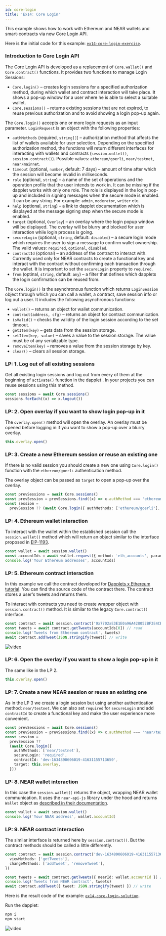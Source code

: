 ```yaml
---
id: core-login
title: 'Ex14: Core Login'
---
```


This example shows how to work with Ethereum and NEAR wallets and smart-contracts via new Core Login API.

Here is the initial code for this example: [`ex14-core-login-exercise`](https://github.com/dapplets/dapplet-template/tree/ex14-core-login-exercise).

### Introduction to Core Login API

The Core Login API is developed as a replacement of `Core.wallet()` and `Core.contract()` functions. It provides two functions to manage Login Sessions:

- `Core.login()` – creates login sessions for a specified authorization method, during which wallet and contract interaction will take place. It shows a pop-up window for a user where he is able to select a suitable wallet.
- `Core.sessions()` – returns existing sessions that are not expired, to reuse previous authorization and to avoid showing a login pop-up again.

The `Core.login()` accepts one or more login requests as an input parameter. `LoginRequest` is an object with the following properties:

- `authMethods` (required, `string[]`) – authorization method that affects the list of wallets available for user selection. Depending on the specified authorization method, the functions will return different interfaces for interacting with wallets and contracts (`session.wallet()`, `session.contract()`). Possible values: `ethereum/goerli`, `near/testnet`, `near/mainnet`.
- `timeout` (optional, `number`, default: 7 days) – amount of time after which the session will become invalid in milliseconds.
- `role` (optional, `string`) – a name of the set of operations and the operation profile that the user intends to work in. It can be missing if the dapplet works with only one role. The role is displayed in the login pop-up and included in signing messages when the secure mode is enabled. It can be any string. For example: `admin`, `moderator`, `writer` etc.
- `help` (optional, `string`) – a link to dapplet documentation which is displayed at the message signing step when the secure mode is enabled.
- `target` (optional, `Overlay`) – an overlay where the login popup window will be displayed. The overlay will be blurry and blocked for user interaction while login process is going.
- `secureLogin` (optional, `string`, default: `disabled`) – a secure login mode which requires the user to sign a message to confirm wallet ownership. The valid values: `required`, `optional`, `disabled`.
- `contractId` (optional) – an address of the contract to interact with. Currently used only for NEAR contracts to create a functional key and interact with the contract without confirming each transaction through the wallet. It is important to set the `secureLogin` property to `required`.
- `from` (optinal, `string`, default: `any`) – a filter that defines which dapplets the login confirmation can be reused from.

The `Core.login()` is the asynchronous function which returns `LoginSession` object through which you can call a wallet, a contract, save session info or log out a user. It includes the following asynchronous functions:

- `wallet()` – returns an object for wallet communication.
- `contract(address, cfg)` – returns an object for contract communication.
- `isValid()` – checks the validity of the login session according to the set timeout.
- `getItem(key)` – gets data from the session storage.
- `setItem(key, value)` – saves a value to the session storage. The value must be of any serializable type.
- `removeItem(key)` – removes a value from the session storage by key.
- `clear()` – clears all session storage.

### LP: 1. Log out of all existing sessions

Get all existing login sessions and log out from every of them at the beginning of `activate()` function in the dapplet . In your projects you can reuse sessions using this method.

```typescript
const sessions = await Core.sessions()
sessions.forEach((x) => x.logout())
```

### LP: 2. Open overlay if you want to show login pop-up in it

The `overlay.open()` method will open the overlay. An overlay must be opened before logging in if you want to show a pop-up over a blurry overlay.

```typescript
this.overlay.open()
```

### LP: 3. Create a new Ethereum session or reuse an existing one

If there is no valid session you should create a new one using `Core.login()` function with the `ethereum/goerli` authentication method.

The overlay object can be passed as `target` to open a pop-up over the overlay.

```typescript
const prevSessions = await Core.sessions()
const prevSession = prevSessions.find((x) => x.authMethod === 'ethereum/goerli')
const session =
  prevSession ?? (await Core.login({ authMethods: ['ethereum/goerli'], target: this.overlay }))
```

### LP: 4. Ethereum wallet interaction

To interact with the wallet within the established session call the `session.wallet()` method which will return an object similar to the interface proposed in [EIP-1193](https://github.com/ethereum/EIPs/blob/master/EIPS/eip-1193.md).

```typescript
const wallet = await session.wallet()
const accountIds = await wallet.request({ method: 'eth_accounts', params: [] })
console.log('Your Ethereum addresses', accountIds)
```

### LP: 5. Ethereum contract interaction

In this example we call the contract developed for [Dapplets x Ethereum tutorial](https://github.com/dapplets/dapplets-eth-example). You can find the source code of the contract there. The contract stores a user's tweets and returns them.

To interact with contracts you need to create wrapper object with `session.contract()` method. It is similar to the legacy `Core.contract()` interface.

```typescript
const contract = await session.contract('0x7702aE3E1E0a96A428052BF3E4CB94965F5C0d7F', ABI)
const tweets = await contract.getTweets(accountIds[0]) // read
console.log('Tweets from Ethereum contract', tweets)
await contract.addTweet(JSON.stringify(tweet)) // write
```

![video](/video/ex_14_2.gif)

### LP: 6. Open the overlay if you want to show a login pop-up in it

The same like in the LP 2.

```typescript
this.overlay.open()
```

### LP: 7. Create a new NEAR session or reuse an existing one

As in the LP 3 we create a login session but using another authentication method: `near/testnet`. We can also set `required` for `secureLogin` and add `contractId` to create a functional key and make the user experience more convenient.

```typescript
const prevSessions = await Core.sessions()
const prevSession = prevSessions.find((x) => x.authMethod === 'near/testnet')
const session =
  prevSession ??
  (await Core.login({
    authMethods: ['near/testnet'],
    secureLogin: 'required',
    contractId: 'dev-1634890606019-41631155713650',
    target: this.overlay,
  }))
```

### LP: 8. NEAR wallet interaction

In this case the `session.wallet()` returns the object, wrapping NEAR wallet communication. It uses the `near-api-js` library under the hood and returns `Wallet` object as [described in their documentation](https://github.com/near/near-api-js).

```typescript
const wallet = await session.wallet()
console.log('Your NEAR address', wallet.accountId)
```

### LP: 9. NEAR contract interaction

The similar interface is returned here by `session.contract()`. But the contract methods should be called a little differently.

```typescript
const contract = await session.contract('dev-1634890606019-41631155713650', {
  viewMethods: ['getTweets'],
  changeMethods: ['addTweet', 'removeTweet'],
})

const tweets = await contract.getTweets({ nearId: wallet.accountId }) // read
console.log('Tweets from NEAR contract', tweets)
await contract.addTweet({ tweet: JSON.stringify(tweet) }) // write
```

Here is the result code of the example: [`ex14-core-login-solution`](https://github.com/dapplets/dapplet-template/tree/ex14-core-login-solution).

Run the dapplet:

```bash
npm i
npm start
```

![video](/video/ex_14_1.gif)
